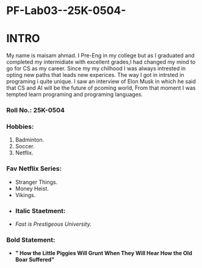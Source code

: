 # PF-Lab03--25K-0504-
# INTRO
My name is maisam ahmad. I Pre-Eng in my college but as I graduated and completed my intermidiate with excellent grades,I had changed my mind to go for CS as my career. Since my my chilhood I was always intrested in opting new paths that leads new experices. The way I got in intrsted in programing i quite unique. I saw an interview of Elon Musk in which he said that CS and AI will be the future of pcoming world, From that moment I was tempted learn programing and programing languages.
### Roll No.: 25K-0504
### Hobbies: 
1. Badminton.
2. Soccer.
3. Netflix.

### Fav Netflix Series:
- Stranger Things.
- Money Heist.
- Vikings.
- ### Italic Staetment:
- _Fast is  Prestigeous University._
### Bold Statement:
- **" How the Little Piggies Will Grunt When They Will Hear How the Old Boar Suffered"**
